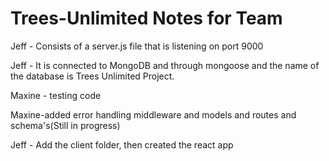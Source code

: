 # Trees-Unlimited Notes for Team

Jeff - Consists of a server.js file that is listening on port 9000

Jeff - It is connected to MongoDB and through mongoose and the name of the database is Trees Unlimited Project.

Maxine - testing code


Maxine-added error handling middleware and models and routes and schema's(Still in progress)

Jeff - Add the client folder, then created the react app




